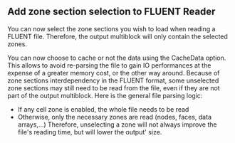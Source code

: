 ## Add zone section selection to FLUENT Reader

You can now select the zone sections you wish to load when reading a FLUENT file.
Therefore, the output multiblock will only contain the selected zones.

You can now choose to cache or not the data using the CacheData option. This allows to avoid re-parsing the file to gain IO performances at the expense of a greater memory cost, or the other way around.
Because of zone sections interdependency in the FLUENT format, some unselected zone sections may still need to be read from the file, even if they are not part of the output multiblock.
Here is the general file parsing logic:
- If any cell zone is enabled, the whole file needs to be read
- Otherwise, only the necessary zones are read (nodes, faces, data arrays,...)
  Therefore, unselecting a zone will not always improve the file's reading time, but will lower the output' size.
